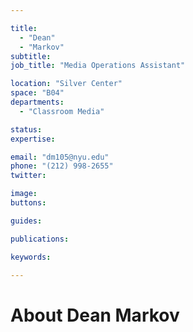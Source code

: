 ```yaml
---

title:
  - "Dean"
  - "Markov"
subtitle: 
job_title: "Media Operations Assistant"

location: "Silver Center"
space: "B04"
departments:
  - "Classroom Media"

status: 
expertise:

email: "dm105@nyu.edu"
phone: "(212) 998-2655"
twitter: 

image: 
buttons:

guides:

publications:

keywords:

---
```


# About Dean Markov


